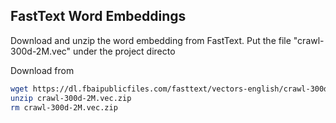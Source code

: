 ## FastText Word Embeddings

Download and unzip the word embedding from FastText. Put the file "crawl-300d-2M.vec" under the project directo

Download from 

```bash
wget https://dl.fbaipublicfiles.com/fasttext/vectors-english/crawl-300d-2M.vec.zip
unzip crawl-300d-2M.vec.zip
rm crawl-300d-2M.vec.zip
```

